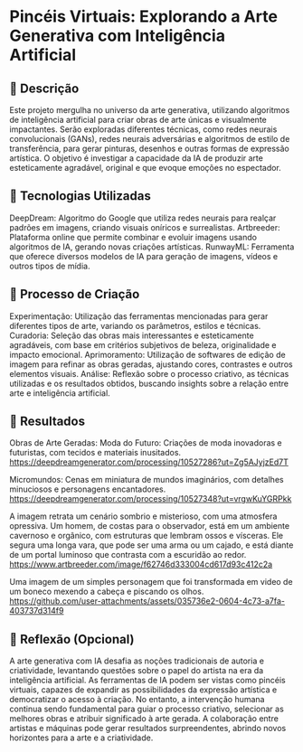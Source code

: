 # Pincéis Virtuais: Explorando a Arte Generativa com Inteligência Artificial

## 📒 Descrição
Este projeto mergulha no universo da arte generativa, utilizando algoritmos de inteligência artificial para criar obras de arte únicas e visualmente impactantes. Serão exploradas diferentes técnicas, como redes neurais convolucionais (GANs), redes neurais adversárias e algoritmos de estilo de transferência, para gerar pinturas, desenhos e outras formas de expressão artística. O objetivo é investigar a capacidade da IA de produzir arte esteticamente agradável, original e que evoque emoções no espectador.

## 🤖 Tecnologias Utilizadas
DeepDream: Algoritmo do Google que utiliza redes neurais para realçar padrões em imagens, criando visuais oníricos e surrealistas.
Artbreeder: Plataforma online que permite combinar e evoluir imagens usando algoritmos de IA, gerando novas criações artísticas.
RunwayML: Ferramenta que oferece diversos modelos de IA para geração de imagens, vídeos e outros tipos de mídia.

## 🧐 Processo de Criação
Experimentação: Utilização das ferramentas mencionadas para gerar diferentes tipos de arte, variando os parâmetros, estilos e técnicas.
Curadoria: Seleção das obras mais interessantes e esteticamente agradáveis, com base em critérios subjetivos de beleza, originalidade e impacto emocional.
Aprimoramento: Utilização de softwares de edição de imagem para refinar as obras geradas, ajustando cores, contrastes e outros elementos visuais.
Análise: Reflexão sobre o processo criativo, as técnicas utilizadas e os resultados obtidos, buscando insights sobre a relação entre arte e inteligência artificial.

## 🚀 Resultados
Obras de Arte Geradas:
Moda do Futuro: Criações de moda inovadoras e futuristas, com tecidos e materiais inusitados.
<https://deepdreamgenerator.com/processing/10527286?ut=Zg5AJyjzEd7T>

Micromundos: Cenas em miniatura de mundos imaginários, com detalhes minuciosos e personagens encantadores.
<https://deepdreamgenerator.com/processing/10527348?ut=vrgwKuYGRPkk>

A imagem retrata um cenário sombrio e misterioso, com uma atmosfera opressiva. Um homem, de costas para o observador, está em um ambiente cavernoso e orgânico, com estruturas que lembram ossos e vísceras. Ele segura uma longa vara, que pode ser uma arma ou um cajado, e está diante de um portal luminoso que contrasta com a escuridão ao redor.
<https://www.artbreeder.com/image/f62746d333004cd617d93c412c2a>

Uma imagem de um simples personagem que foi transformada em video de um boneco mexendo a cabeça e piscando os olhos.
<https://github.com/user-attachments/assets/035736e2-0604-4c73-a7fa-403737d314f9>

## 💭 Reflexão (Opcional)
A arte generativa com IA desafia as noções tradicionais de autoria e criatividade, levantando questões sobre o papel do artista na era da inteligência artificial. As ferramentas de IA podem ser vistas como pincéis virtuais, capazes de expandir as possibilidades da expressão artística e democratizar o acesso à criação. No entanto, a intervenção humana continua sendo fundamental para guiar o processo criativo, selecionar as melhores obras e atribuir significado à arte gerada. A colaboração entre artistas e máquinas pode gerar resultados surpreendentes, abrindo novos horizontes para a arte e a criatividade.
